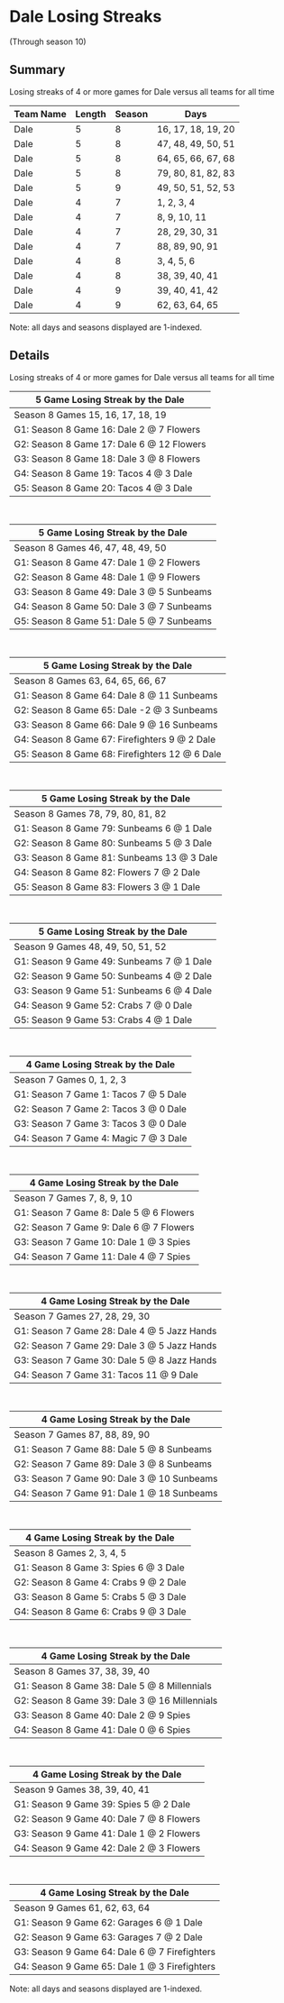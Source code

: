 # Dale Losing Streaks
(Through season 10)
## Summary



Losing streaks of 4 or more games for Dale versus all teams for all time



| Team Name | Length | Season | Days |
| ----- | ----- | ----- | ----- |
| Dale                           | 5          | 8          | 16, 17, 18, 19, 20 |
| Dale                           | 5          | 8          | 47, 48, 49, 50, 51 |
| Dale                           | 5          | 8          | 64, 65, 66, 67, 68 |
| Dale                           | 5          | 8          | 79, 80, 81, 82, 83 |
| Dale                           | 5          | 9          | 49, 50, 51, 52, 53 |
| Dale                           | 4          | 7          | 1, 2, 3, 4 |
| Dale                           | 4          | 7          | 8, 9, 10, 11 |
| Dale                           | 4          | 7          | 28, 29, 30, 31 |
| Dale                           | 4          | 7          | 88, 89, 90, 91 |
| Dale                           | 4          | 8          | 3, 4, 5, 6 |
| Dale                           | 4          | 8          | 38, 39, 40, 41 |
| Dale                           | 4          | 9          | 39, 40, 41, 42 |
| Dale                           | 4          | 9          | 62, 63, 64, 65 |




Note: all days and seasons displayed are 1-indexed.

## Details


Losing streaks of 4 or more games for Dale versus all teams for all time

| 5 Game Losing Streak by the Dale |
| ----- |
| Season 8 Games 15, 16, 17, 18, 19 |
| G1: Season 8 Game 16: Dale 2  @  7 Flowers |
| G2: Season 8 Game 17: Dale 6  @ 12 Flowers |
| G3: Season 8 Game 18: Dale 3  @  8 Flowers |
| G4: Season 8 Game 19: Tacos 4  @  3 Dale |
| G5: Season 8 Game 20: Tacos 4  @  3 Dale |

<br />

| 5 Game Losing Streak by the Dale |
| ----- |
| Season 8 Games 46, 47, 48, 49, 50 |
| G1: Season 8 Game 47: Dale 1  @  2 Flowers |
| G2: Season 8 Game 48: Dale 1  @  9 Flowers |
| G3: Season 8 Game 49: Dale 3  @  5 Sunbeams |
| G4: Season 8 Game 50: Dale 3  @  7 Sunbeams |
| G5: Season 8 Game 51: Dale 5  @  7 Sunbeams |

<br />

| 5 Game Losing Streak by the Dale |
| ----- |
| Season 8 Games 63, 64, 65, 66, 67 |
| G1: Season 8 Game 64: Dale 8  @ 11 Sunbeams |
| G2: Season 8 Game 65: Dale -2 @  3 Sunbeams |
| G3: Season 8 Game 66: Dale 9  @ 16 Sunbeams |
| G4: Season 8 Game 67: Firefighters 9  @  2 Dale |
| G5: Season 8 Game 68: Firefighters 12 @  6 Dale |

<br />

| 5 Game Losing Streak by the Dale |
| ----- |
| Season 8 Games 78, 79, 80, 81, 82 |
| G1: Season 8 Game 79: Sunbeams 6  @  1 Dale |
| G2: Season 8 Game 80: Sunbeams 5  @  3 Dale |
| G3: Season 8 Game 81: Sunbeams 13 @  3 Dale |
| G4: Season 8 Game 82: Flowers 7  @  2 Dale |
| G5: Season 8 Game 83: Flowers 3  @  1 Dale |

<br />

| 5 Game Losing Streak by the Dale |
| ----- |
| Season 9 Games 48, 49, 50, 51, 52 |
| G1: Season 9 Game 49: Sunbeams 7  @  1 Dale |
| G2: Season 9 Game 50: Sunbeams 4  @  2 Dale |
| G3: Season 9 Game 51: Sunbeams 6  @  4 Dale |
| G4: Season 9 Game 52: Crabs 7  @  0 Dale |
| G5: Season 9 Game 53: Crabs 4  @  1 Dale |

<br />

| 4 Game Losing Streak by the Dale |
| ----- |
| Season 7 Games 0, 1, 2, 3 |
| G1: Season 7 Game 1: Tacos 7  @  5 Dale |
| G2: Season 7 Game 2: Tacos 3  @  0 Dale |
| G3: Season 7 Game 3: Tacos 3  @  0 Dale |
| G4: Season 7 Game 4: Magic 7  @  3 Dale |

<br />

| 4 Game Losing Streak by the Dale |
| ----- |
| Season 7 Games 7, 8, 9, 10 |
| G1: Season 7 Game 8: Dale 5  @  6 Flowers |
| G2: Season 7 Game 9: Dale 6  @  7 Flowers |
| G3: Season 7 Game 10: Dale 1  @  3 Spies |
| G4: Season 7 Game 11: Dale 4  @  7 Spies |

<br />

| 4 Game Losing Streak by the Dale |
| ----- |
| Season 7 Games 27, 28, 29, 30 |
| G1: Season 7 Game 28: Dale 4  @  5 Jazz Hands |
| G2: Season 7 Game 29: Dale 3  @  5 Jazz Hands |
| G3: Season 7 Game 30: Dale 5  @  8 Jazz Hands |
| G4: Season 7 Game 31: Tacos 11 @  9 Dale |

<br />

| 4 Game Losing Streak by the Dale |
| ----- |
| Season 7 Games 87, 88, 89, 90 |
| G1: Season 7 Game 88: Dale 5  @  8 Sunbeams |
| G2: Season 7 Game 89: Dale 3  @  8 Sunbeams |
| G3: Season 7 Game 90: Dale 3  @ 10 Sunbeams |
| G4: Season 7 Game 91: Dale 1  @ 18 Sunbeams |

<br />

| 4 Game Losing Streak by the Dale |
| ----- |
| Season 8 Games 2, 3, 4, 5 |
| G1: Season 8 Game 3: Spies 6  @  3 Dale |
| G2: Season 8 Game 4: Crabs 9  @  2 Dale |
| G3: Season 8 Game 5: Crabs 5  @  3 Dale |
| G4: Season 8 Game 6: Crabs 9  @  3 Dale |

<br />

| 4 Game Losing Streak by the Dale |
| ----- |
| Season 8 Games 37, 38, 39, 40 |
| G1: Season 8 Game 38: Dale 5  @  8 Millennials |
| G2: Season 8 Game 39: Dale 3  @ 16 Millennials |
| G3: Season 8 Game 40: Dale 2  @  9 Spies |
| G4: Season 8 Game 41: Dale 0  @  6 Spies |

<br />

| 4 Game Losing Streak by the Dale |
| ----- |
| Season 9 Games 38, 39, 40, 41 |
| G1: Season 9 Game 39: Spies 5  @  2 Dale |
| G2: Season 9 Game 40: Dale 7  @  8 Flowers |
| G3: Season 9 Game 41: Dale 1  @  2 Flowers |
| G4: Season 9 Game 42: Dale 2  @  3 Flowers |

<br />

| 4 Game Losing Streak by the Dale |
| ----- |
| Season 9 Games 61, 62, 63, 64 |
| G1: Season 9 Game 62: Garages 6  @  1 Dale |
| G2: Season 9 Game 63: Garages 7  @  2 Dale |
| G3: Season 9 Game 64: Dale 6  @  7 Firefighters |
| G4: Season 9 Game 65: Dale 1  @  3 Firefighters |



Note: all days and seasons displayed are 1-indexed.

